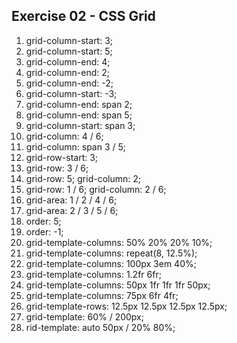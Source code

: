 ## Exercise 02 - CSS Grid

1. grid-column-start: 3;
2. grid-column-start: 5;
3. grid-column-end: 4;
4. grid-column-end: 2;
5. grid-column-end: -2;
6. grid-column-start: -3;
7. grid-column-end: span 2;
8. grid-column-end: span 5;
9. grid-column-start: span 3;
10. grid-column: 4 / 6;
11. grid-column: span 3 / 5;
12. grid-row-start: 3;
13. grid-row: 3 / 6;
14. grid-row: 5; grid-column: 2;
15. grid-row: 1 / 6; grid-column: 2 / 6;
16. grid-area: 1 / 2 / 4 / 6;
17. grid-area: 2 / 3 / 5 / 6;
18. order: 5;
19. order: -1;
20. grid-template-columns: 50% 20% 20% 10%;
21. grid-template-columns: repeat(8, 12.5%);
22. grid-template-columns: 100px 3em 40%;
23. grid-template-columns: 1.2fr 6fr;
24. grid-template-columns: 50px 1fr 1fr 1fr 50px;
25. grid-template-columns: 75px 6fr 4fr;
26. grid-template-rows: 12.5px 12.5px 12.5px 12.5px;
27. grid-template: 60% / 200px;
28. rid-template: auto 50px / 20% 80%;
